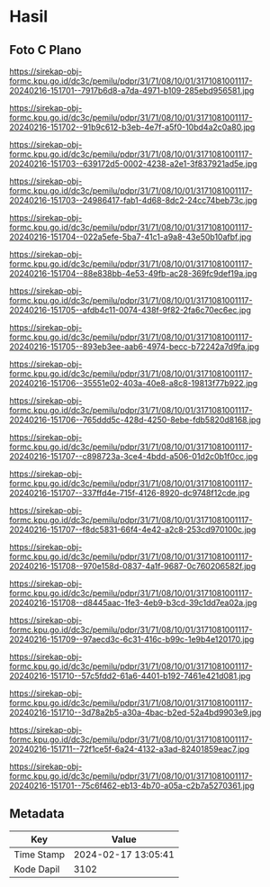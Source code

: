 # Hasil

## Foto C Plano

https://sirekap-obj-formc.kpu.go.id/dc3c/pemilu/pdpr/31/71/08/10/01/3171081001117-20240216-151701--7917b6d8-a7da-4971-b109-285ebd956581.jpg

https://sirekap-obj-formc.kpu.go.id/dc3c/pemilu/pdpr/31/71/08/10/01/3171081001117-20240216-151702--91b9c612-b3eb-4e7f-a5f0-10bd4a2c0a80.jpg

https://sirekap-obj-formc.kpu.go.id/dc3c/pemilu/pdpr/31/71/08/10/01/3171081001117-20240216-151703--639172d5-0002-4238-a2e1-3f837921ad5e.jpg

https://sirekap-obj-formc.kpu.go.id/dc3c/pemilu/pdpr/31/71/08/10/01/3171081001117-20240216-151703--24986417-fab1-4d68-8dc2-24cc74beb73c.jpg

https://sirekap-obj-formc.kpu.go.id/dc3c/pemilu/pdpr/31/71/08/10/01/3171081001117-20240216-151704--022a5efe-5ba7-41c1-a9a8-43e50b10afbf.jpg

https://sirekap-obj-formc.kpu.go.id/dc3c/pemilu/pdpr/31/71/08/10/01/3171081001117-20240216-151704--88e838bb-4e53-49fb-ac28-369fc9def19a.jpg

https://sirekap-obj-formc.kpu.go.id/dc3c/pemilu/pdpr/31/71/08/10/01/3171081001117-20240216-151705--afdb4c11-0074-438f-9f82-2fa6c70ec6ec.jpg

https://sirekap-obj-formc.kpu.go.id/dc3c/pemilu/pdpr/31/71/08/10/01/3171081001117-20240216-151705--893eb3ee-aab6-4974-becc-b72242a7d9fa.jpg

https://sirekap-obj-formc.kpu.go.id/dc3c/pemilu/pdpr/31/71/08/10/01/3171081001117-20240216-151706--35551e02-403a-40e8-a8c8-19813f77b922.jpg

https://sirekap-obj-formc.kpu.go.id/dc3c/pemilu/pdpr/31/71/08/10/01/3171081001117-20240216-151706--765ddd5c-428d-4250-8ebe-fdb5820d8168.jpg

https://sirekap-obj-formc.kpu.go.id/dc3c/pemilu/pdpr/31/71/08/10/01/3171081001117-20240216-151707--c898723a-3ce4-4bdd-a506-01d2c0b1f0cc.jpg

https://sirekap-obj-formc.kpu.go.id/dc3c/pemilu/pdpr/31/71/08/10/01/3171081001117-20240216-151707--337ffd4e-715f-4126-8920-dc9748f12cde.jpg

https://sirekap-obj-formc.kpu.go.id/dc3c/pemilu/pdpr/31/71/08/10/01/3171081001117-20240216-151707--f8dc5831-66f4-4e42-a2c8-253cd970100c.jpg

https://sirekap-obj-formc.kpu.go.id/dc3c/pemilu/pdpr/31/71/08/10/01/3171081001117-20240216-151708--970e158d-0837-4a1f-9687-0c760206582f.jpg

https://sirekap-obj-formc.kpu.go.id/dc3c/pemilu/pdpr/31/71/08/10/01/3171081001117-20240216-151708--d8445aac-1fe3-4eb9-b3cd-39c1dd7ea02a.jpg

https://sirekap-obj-formc.kpu.go.id/dc3c/pemilu/pdpr/31/71/08/10/01/3171081001117-20240216-151709--97aecd3c-6c31-416c-b99c-1e9b4e120170.jpg

https://sirekap-obj-formc.kpu.go.id/dc3c/pemilu/pdpr/31/71/08/10/01/3171081001117-20240216-151710--57c5fdd2-61a6-4401-b192-7461e421d081.jpg

https://sirekap-obj-formc.kpu.go.id/dc3c/pemilu/pdpr/31/71/08/10/01/3171081001117-20240216-151710--3d78a2b5-a30a-4bac-b2ed-52a4bd9903e9.jpg

https://sirekap-obj-formc.kpu.go.id/dc3c/pemilu/pdpr/31/71/08/10/01/3171081001117-20240216-151711--72f1ce5f-6a24-4132-a3ad-82401859eac7.jpg

https://sirekap-obj-formc.kpu.go.id/dc3c/pemilu/pdpr/31/71/08/10/01/3171081001117-20240216-151701--75c6f462-eb13-4b70-a05a-c2b7a5270361.jpg


## Metadata

| Key        | Value               |
| ---------- | ------------------- |
| Time Stamp | 2024-02-17 13:05:41 |
| Kode Dapil | 3102                |



